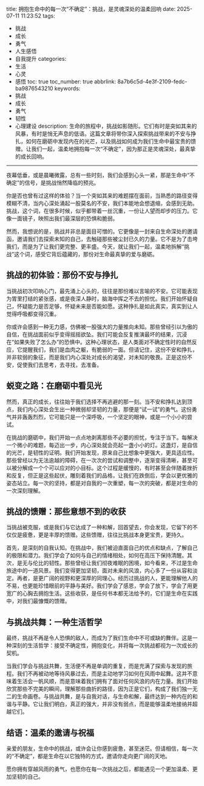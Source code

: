 
title: 拥抱生命中的每一次“不确定”：挑战，是灵魂深处的温柔回响
date: 2025-07-11 11:23:52
tags:
  - 挑战
  - 成长
  - 勇气
  - 人生感悟
  - 自我提升
categories:
  - 生活
  - 心灵
  - 感悟
toc: true
toc_number: true
abbrlink: 8a7b6c5d-4e3f-2109-fedc-ba9876543210
keywords:
  - 挑战
  - 成长
  - 勇气
  - 韧性
  - 心理建设
description: 生命的旅程中，挑战如影随形。它们有时是突如其来的风暴，有时是悄无声息的低语。这篇文章将带你深入探索挑战带来的不安与挣扎，如何在磨砺中发现内在的光芒，以及挑战如何成为我们生命中最宝贵的馈赠。让我们一起，温柔地拥抱每一次“不确定”，因为那正是灵魂深处，最真挚的成长回响。
---

夜幕低垂，或是晨曦微露，总有一些时刻，我们会感到心头一紧，那是生命中“不确定”的信号，是挑战悄然降临的预兆。

你是否也曾有过这样的体验？当一个突如其来的难题摆在面前，当熟悉的路径变得模糊不清，当内心深处涌起一股莫名的不安，我们本能地会想退缩，会感到无助。挑战，这个词，在很多时候，似乎都带着一丝沉重，一份让人望而却步的压力。它像一面镜子，映照出我们最深层的恐惧和脆弱。

然而，我想说的是，挑战并非总是面目可憎的。它更像是一封来自生命深处的邀请函，邀请我们去探索未知的自己，去触碰那些被尘封已久的力量。它不是为了击垮我们，而是为了让我们更完整、更丰盛。今天，就让我们一起，温柔地拆解“挑战”这个词，感受它背后蕴藏的，那份对生命最真挚的爱与磨砺。

## 挑战的初体验：那份不安与挣扎

当挑战初次叩响心门，最先涌上心头的，往往是那份难以言喻的不安。它可能表现为胃里打结的紧张感，或是夜深人静时，脑海中挥之不去的担忧。我们开始怀疑自己，怀疑能力是否足够，怀疑未来是否能如愿。这种挣扎是如此真实，真实到让人觉得呼吸都变得沉重。

你或许会感到一种无力感，仿佛被一股强大的力量推向未知。那些曾经引以为傲的自信，在挑战面前似乎变得摇摇欲坠。我们可能会反复推演最坏的结果，沉浸在“如果失败了怎么办”的恐惧中。这种心理状态，是人类面对不确定性时的自然反应，它提醒我们，我们是血肉之躯，有脆弱的一面。但请记住，这份不安和挣扎，并非软弱的象征，而是我们内心深处对成长的渴望，对未知的敬畏。正是这份不安，促使我们去思考，去寻找，去准备。

## 蜕变之路：在磨砺中看见光

然而，真正的成长，往往始于我们选择不再逃避的那一刻。当不安和挣扎达到顶点，我们内心深处会生出一种微弱却坚韧的力量，那便是“试一试”的勇气。这份勇气并非轰轰烈烈，它可能只是一个深呼吸，一个坚定的眼神，或是一个小小的尝试。

在挑战的磨砺中，我们开始一点点地剥离那些不必要的担忧，专注于当下。每解决一个微小的难题，每迈出一步，内心深处就会亮起一盏小小的灯。这盏灯，是自信的光芒，是韧性的证明。我们开始发现，原来自己比想象中更强大，更具适应性。那些曾经以为无法逾越的障碍，在一次次的尝试和调整中，逐渐变得清晰，甚至可以被分解成一个个可以应对的小目标。这个过程是缓慢的，有时甚至会伴随着挫折和反复，但正是这些起伏，雕刻着我们的品格，让我们在跌倒后，学会以更优雅的姿态站立。每一次的坚持，都是对自我的一次重塑，每一次的突破，都是对生命的一次深刻理解。

## 挑战的馈赠：那些意想不到的收获

当挑战被克服，或是我们与它达成了一种和解，回首望去，你会发现，它留下的不仅仅是疲惫，更是丰厚的馈赠。这些馈赠，往往比挑战本身更宝贵，更持久。

首先，是深刻的自我认知。在挑战中，我们被迫直面自己的优点和缺点，了解自己的极限和潜力。我们学会了如何与自己的情绪相处，如何在高压下保持清醒。其次，是无与伦比的韧性。那些曾经让我们彻夜难眠的困境，如今看来，不过是生命旅途中的一道风景。我们变得更加坚韧，面对未来的风浪，内心多了一份从容和淡定。再者，是更广阔的视野和更深厚的同理心。经历过挑战的人，更能理解他人的不易，也更能珍惜眼前的平静与美好。我们学会了感恩，学会了放下，学会了用更宽广的心胸去拥抱生活。这些收获，是任何书本都无法给予的，它们是生命在实践中，对我们最慷慨的馈赠。

## 与挑战共舞：一种生活哲学

最终，挑战不再是令人恐惧的敌人，而成为了我们生命中不可或缺的舞伴。这是一种深刻的生活哲学：接受不确定性，拥抱变化，并将每一次挑战都视为一次成长的契机。

当我们学会与挑战共舞，生活便不再是单调的重复，而是充满了探索与发现的旅程。我们不再被动地等待风暴过去，而是主动地学习如何在风雨中起舞。这并不意味着生活会一帆风顺，而是意味着我们拥有了面对任何风浪的内在力量。我们开始欣赏那些不完美的瞬间，理解那些曲折的路径，因为正是它们，构成了我们独一无二的生命画卷。与挑战共舞，是与自我对话，与生命和解，最终达到一种内在的和谐与平静。它让我们明白，真正的强大，并非没有弱点，而是能够温柔地接纳并超越它们。

## 结语：温柔的邀请与祝福

亲爱的朋友，生命中的挑战，或许会让你感到疲惫，甚至迷茫。但请相信，每一次的“不确定”，都是生命在以它独特的方式，邀请你走向更广阔的天地。

愿你拥有穿越风雨的勇气，也愿你在每一次挑战之后，都能遇见一个更加温柔、更加坚韧的自己。
